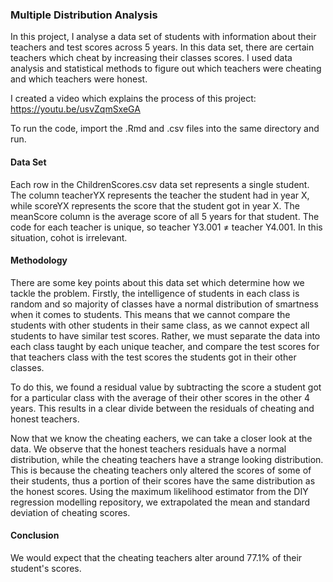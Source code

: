 ### Multiple Distribution Analysis

In this project, I analyse a data set of students with information about their teachers and test scores across 5 years. In this data set, there are certain teachers which cheat by increasing their classes scores. I used data analysis and statistical methods to figure out which teachers were cheating and which teachers were honest.

I created a video which explains the process of this project: https://youtu.be/usvZqmSxeGA

To run the code, import the .Rmd and .csv files into the same directory and run.

#### Data Set
Each row in the ChildrenScores.csv data set represents a single student. The column teacherYX represents the teacher the student had in year X, while scoreYX represents the score that the student got in year X. The meanScore column is the average score of all 5 years for that student. The code for each teacher is unique, so teacher Y3.001 ≠ teacher Y4.001. In this situation, cohot is irrelevant.

#### Methodology
There are some key points about this data set which determine how we tackle the problem. Firstly, the intelligence of students in each class is random and so majority of classes have a normal distribution of smartness when it comes to students. This means that we cannot compare the students with other students in their same class, as we cannot expect all students to have similar test scores. Rather, we must separate the data into each class taught by each unique teacher, and compare the test scores for that teachers class with the test scores the students got in their other classes. 

To do this, we found a residual value by subtracting the score a student got for a particular class with the average of their other scores in the other 4 years. This results in a clear divide between the residuals of cheating and honest teachers.

Now that we know the cheating eachers, we can take a closer look at the data. We observe that the honest teachers residuals have a normal distribution, while the cheating teachers have a strange looking distribution. This is because the cheating teachers only altered the scores of some of their students, thus a portion of their scores have the same distribution as the honest scores. Using the maximum likelihood estimator from the DIY regression modelling repository, we extrapolated the mean and standard deviation of cheating scores.

#### Conclusion
We would expect that the cheating teachers alter around 77.1% of their student's scores.
